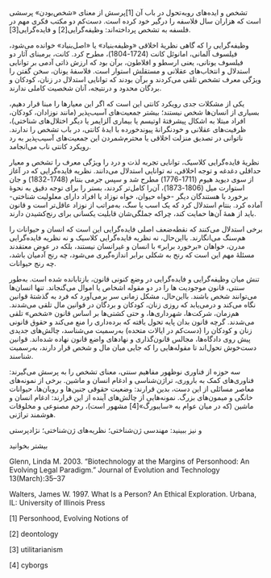   تشخص و ایده‌های روبه‌تحول در باب آن [1]پرسش از معنای «شخص‌بودن» پرسشی است که هزاران سال فلاسفه را درگیر خود کرده است. دست‌کم دو مکتب فکری مهم در فلسفه به تشخص پرداخته‌اند: وظیفه‌گرایی[2] و فایده‌گرایی[3].

 وظیفه‌گرایی را که گاهی نظریۀ اخلاقی «وظیفه‌بنیاد» یا «اصل‌بنیاد» خوانده می‌شود، فیلسوف آلمانی، امانوئل کانت (1724-1804)، مطرح کرد. کانت، برمبنای آثار دو فیلسوف یونانی، یعنی ارسطو و افلاطون، برآن بود که ارزش ذاتی آدمی بر توانایی استدلال و انتخاب‌های عقلانی و مستقلش استوار است. فلاسفۀ یونان، سخن گفتن را ویژگی معرف تشخص تلقی می‌کردند و برآن بودند که توانایی استدلال در زنان، کودکان و بردگان محدود و درنتیجه، آنان شخصیت کاملی ندارند.

یکی از مشکلات جدی رویکرد کانتی این است که اگر این معیارها را مبنا قرار دهیم، بسیاری از انسان‌ها شخص نیستند؛ بیشتر جمعیت‌های آسیب‌پذیر (مانند نوزادان، کودکان، افراد مبتلا به اشکال پیشرفتۀ اوتیسم یا بیماری آلزایمر یا دیگر اختلال‌های شناختی)، ظرفیت‌های عقلانی و خودنگرانۀ پیوندخورده با ایدۀ کانتی، در باب تشخص را ندارند. ناتوانی در تصدیق منزلت اخلاقی یا محترم‌شمردن این جمعیت‌های آسیب‌پذیر به رد رویکرد کانتی ناب می‌انجامد.

نظریۀ فایده‌گرایی کلاسیک، توانایی تجربه لذت و درد را ویژگی معرف را تشخص و معیار حداقلی دغدغه و توجه اخلاقی، نه توانایی استدلال می‌دانند. نظریه فایده‌گرایی که در آغاز از سوی دیوید هیوم (1711-1776) مطرح شد و سپس جرمی بنتام (1748-1832) و جان استوارت میل (1806-1873)، آن‌را کامل‌تر کردند، بستر را برای توجه دقیق به نحوۀ برخورد با هستندگان دیگر -خواه حیوان، خواه نوزاد یا افراد دارای معلولیت شناختی- آماده کرد. بنتام استدلال کرد که یک اسب یا سگ، به‌مراتب از نوزاد عاقل‌تر است و قانون باید از همۀ آن‌ها حمایت کند، چراکه جملگی‌شان قابلیت یکسانی برای رنج‌کشیدن دارند.

برخی استدلال می‌کنند که نقطه‌ضعف اصلی فایده‌گرایی این است که انسان و حیوانات را هم‌سنگ می‌انگارند. بااین‌حال، نه نظریه فایده‌گرایی کلاسیک و نه نظریه فایده‌گرایی مدرن، خواهان «برخورد برابر» با انسان و غیرانسان نیستند، بلکه در عوض معتقدند مسئلۀ مهم این است که رنج به شکلی برابر اندازه‌گیری می‌شود، چه رنج آدمیان باشد، چه رنج حیوانات.

تنش میان وظیفه‌گرایی و فایده‌گرایی در وضع کنونی قانون، بازتابانده شده است. به‌طور سنتی، قانون موجودیت ها را در دو مقوله اشخاص یا اموال می‌گنجاند. تنها انسان‌ها می‌توانند شخص باشند. بااین‌حال، مشکل زمانی سر برمی‌آورد که فرد به گذشتۀ قوانین نگاه می‌کند و درمی‌یابد که روزی زنان، کودکان و بردگان در قوانین مال تلقی می‌شدند. هم‌زمان، شرکت‌ها، شهرداری‌ها، و حتی کشتی‌ها بر اساس قانون «شخص» تلقی می‌شدند. گرچه قانون بدان پایه تحول یافته که برده‌داری را منع می‌کند و حقوق قانونی زنان و کودکان را (دست‌کم در ایالات متحده) به‌رسمیت می‌شناسد، چالش‌های جدیدی پیش روی دادگاه‌ها، مجالس قانون‌گذاری و نهادهای واضع قانون نهاده شده‌اند. قوانین دست‌خوش تحول‌اند تا مقوله‌هایی را که جایی میان مال و شخص قرار دارند، به‌رسمیت شناسند.

 سه حوزه از فناوری نوظهور مفاهیم سنتی، معنای تشخص را به پرسش می‌گیرند: فناوری‌های کمک به باروری، تراژن‌شناسی و ادغام انسان و ماشین. برخی از نمونه‌های معاصر مسائلی از این دست، بدین قرارند: وضعیت حقوقی جنین‌ها و رویان‌ها، حیوانات خانگی و میمون‌های بزرگ. نمونه‌هایی از چالش‌های آینده از این قرارند: ادغام انسان و ماشین (که در میان عوام به «سایبورگ»[4] مشهور است)، رحم مصنوعی و مخلوقات هوشمند تراژنی.

و نیز ببینید: مهندسی ژن‌شناختی؛ نظریه‌های ژن‌شناختی؛ نژادپرستی

بیشتر بخوانید

 Glenn, Linda M. 2003. “Biotechnology at the Margins of Personhood: An Evolving Legal Paradigm.” Journal of Evolution and Technology 13(March):35–37

Walters, James W. 1997. What Is a Person? An Ethical Exploration. Urbana, IL: University of Illinois Press

[1] Personhood, Evolving Notions of

[2] deontology

[3] utilitarianism

[4] cyborgs

 

 

 

 